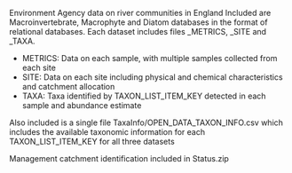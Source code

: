 Environment Agency data on river communities in England
Included are Macroinvertebrate, Macrophyte and Diatom databases in the format of relational databases.
Each dataset includes files _METRICS, _SITE and _TAXA.
- METRICS: Data on each sample, with multiple samples collected from each site
- SITE: Data on each site including physical and chemical characteristics and catchment allocation
- TAXA: Taxa identified by TAXON_LIST_ITEM_KEY detected in each sample and abundance estimate

Also included is a single file TaxaInfo/OPEN_DATA_TAXON_INFO.csv which includes the available taxonomic information for each TAXON_LIST_ITEM_KEY for all three datasets

Management catchment identification included in Status.zip
